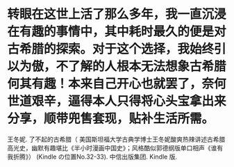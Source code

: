 # 转眼在这世上活了那么多年，我一直沉浸在有趣的事情中，其中耗时最久的便是对古希腊的探索。对于这个选择，我始终引以为傲，不了解的人根本无法想象古希腊何其有趣！本来自己开心也就罢了，奈何世道艰辛，逼得本人只得将心头宝拿出来分享，顺带兜售套现，贴补生活所需。

王冬妮. 了不起的古希腊（ 美国斯坦福大学古典学博士王冬妮酸爽热辣讲述古希腊高光史，幽默有趣堪比《半小时漫画中国史》；风格酷似郭德纲版单口相声《谁有我折腾》） (Kindle の位置No.32-33). 中信出版集团. Kindle 版. 
